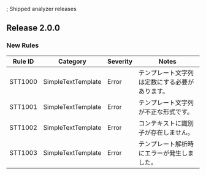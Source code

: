 ; Shipped analyzer releases <!-- markdownlint-disable -->

## Release 2.0.0

### New Rules

Rule ID | Category | Severity | Notes
--------|----------|----------|-------
STT1000 | SimpleTextTemplate | Error | テンプレート文字列は定数にする必要があります。
STT1001 | SimpleTextTemplate | Error | テンプレート文字列が不正な形式です。
STT1002 | SimpleTextTemplate | Error | コンテキストに識別子が存在しません。
STT1003 | SimpleTextTemplate | Error | テンプレート解析時にエラーが発生しました。
